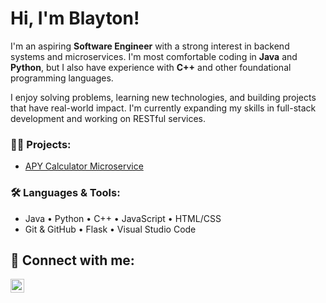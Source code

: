 <h1>Hi, I'm Blayton!</h1>

I'm an aspiring **Software Engineer** with a strong interest in backend systems and microservices. I'm most comfortable coding in **Java** and **Python**, but I also have experience with **C++** and other foundational programming languages.

I enjoy solving problems, learning new technologies, and building projects that have real-world impact. I'm currently expanding my skills in full-stack development and working on RESTful services.

### 👨‍💻 Projects:

- [APY Calculator Microservice](https://github.com/BlaytonV/APY-Calculator-Microservice)

### 🛠 Languages & Tools:
- Java • Python • C++ • JavaScript • HTML/CSS
- Git & GitHub • Flask • Visual Studio Code

<h2> 🤳 Connect with me:</h2>

<a href="https://www.linkedin.com/in/blayton-vidrine-392025240/" target="_blank">
  <img align="left" alt="BlaytonVidrine | LinkedIn" width="22px" 
       src="https://cdn-icons-png.flaticon.com/512/174/174857.png" />
</a>


<!--

ideas:

- 🔭 I’m currently working on ...
- 🌱 I’m currently learning ...
- 👯 I’m looking to collaborate on ...
- 🤔 I’m looking for help with ...
- 💬 Ask me about ...
- 📫 How to reach me: ...
- 😄 Pronouns: ...
- ⚡ Fun fact: ...
-->
